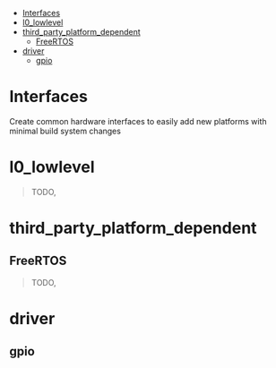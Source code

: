 - [Interfaces](#interfaces)
- [l0_lowlevel](#l0_lowlevel)
- [third_party_platform_dependent](#third_party_platform_dependent)
  - [FreeRTOS](#freertos)
- [driver](#driver)
  - [gpio](#gpio)

# Interfaces

Create common hardware interfaces to easily add new platforms with minimal build system changes

# l0_lowlevel

> TODO,

# third_party_platform_dependent

## FreeRTOS

> TODO,

# driver

## gpio
